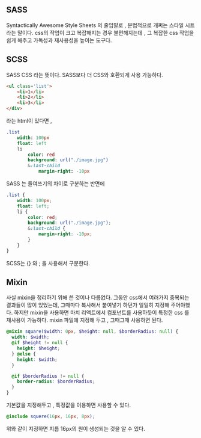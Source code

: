 ## SASS

Syntactically Awesome Style Sheets 의 줄임말로 , 문법적으로 개쩌는 스타일 시트라는 말이다. css의 작업이 크고 복잡해지는 경우 불편해지는데 , 그 복잡한 css 작업을 쉽게 해주고 가독성과 재사용성을 높이는 도구다.

## SCSS

SASS CSS 라는 뜻이다. SASS보다 더 CSS와 호환되게 사용 가능하다. 

```html
<ul class='list'>
    <li>1</li>
    <li>2</li>
    <li>3</li>
</div>
```
라는 html이 있다면 , 

```SASS
.list
    width: 100px
    float: left
    li
        color: red
        background: url("./image.jpg")
        &:last-child
            margin-right: -10px
```

SASS 는 들여쓰기의 차이로 구분하는 반면에

```SCSS
.list {
    width: 100px;
    float: left;
    li {
        color: red;
        background: url("./image.jpg");
        &:last-child {
            margin-right: -10px;
        }
    }
}
```

SCSS는 {} 와 ; 을 사용해서 구분한다.

## Mixin

사실 mixin을 정리하기 위해 쓴 것이나 다름없다. 그동안 css에서 여러가지 중복되는 결과들이 많이 있었는데, 그때마다 복사해서 붙여넣기 하던가 일일히 지정해 주어야했다. 하지만 mixin을 사용하면 마치 리액트에서 컴포넌트를 사용하듯이 특정한 css 를 재사용이 가능하다. mixin 파일에 지정해 두고 , 그때그때 사용하면 된다.

```SCSS
@mixin square($width: 0px, $height: null, $borderRadius: null) {
  width: $width;
  @if $height != null {
    height: $height;
  } @else {
    height: $width;
  }

  @if $borderRadius != null {
    border-radius: $borderRadius;
  }
}
```

기본값을 지정해두고 , 특정값을 이용하면 사용할 수 있다.

```SCSS
@include squere(16px, 16px, 8px);
```

위와 같이 지정하면 지름 16px의 원이 생성되는 것을 알 수 있다.